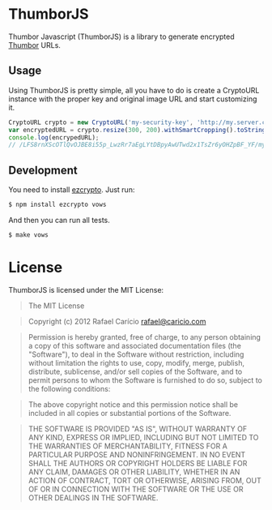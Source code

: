 # ThumborJS

Thumbor Javascript (ThumborJS) is a library to generate encrypted [Thumbor](https://github.com/globocom/thumbor/) URLs. 

## Usage

Using ThumborJS is pretty simple, all you have to do is create a CryptoURL instance with the 
proper key and original image URL and start customizing it.

```javascript
CryptoURL crypto = new CryptoURL('my-security-key', 'http://my.server.com/path/to/my/image.jpg');
var encryptedURL = crypto.resize(300, 200).withSmartCropping().toString();
console.log(encrypedURL);
// /LFS8rnXScOTlQvOJBE8i55p_LwzRr7aEgLYtDBpyAwUTwd2x1TsZr6yOHZpBF_YF/my.server.com/some/path/to/image.jpg
```

## Development

You need to install [ezcrypto](https://github.com/ElmerZhang/ezcrypto). Just run:

```bash
$ npm install ezcrypto vows
```

And then you can run all tests.

```bash
$ make vows
```

# License

ThumborJS is licensed under the MIT License:

> The MIT License

> Copyright (c) 2012 Rafael Carício <rafael@caricio.com>

> Permission is hereby granted, free of charge, to any person obtaining a copy
> of this software and associated documentation files (the "Software"), to deal
> in the Software without restriction, including without limitation the rights
> to use, copy, modify, merge, publish, distribute, sublicense, and/or sell
> copies of the Software, and to permit persons to whom the Software is
> furnished to do so, subject to the following conditions:

> The above copyright notice and this permission notice shall be included in
> all copies or substantial portions of the Software.

> THE SOFTWARE IS PROVIDED "AS IS", WITHOUT WARRANTY OF ANY KIND, EXPRESS OR
> IMPLIED, INCLUDING BUT NOT LIMITED TO THE WARRANTIES OF MERCHANTABILITY,
> FITNESS FOR A PARTICULAR PURPOSE AND NONINFRINGEMENT. IN NO EVENT SHALL THE
> AUTHORS OR COPYRIGHT HOLDERS BE LIABLE FOR ANY CLAIM, DAMAGES OR OTHER
> LIABILITY, WHETHER IN AN ACTION OF CONTRACT, TORT OR OTHERWISE, ARISING FROM,
> OUT OF OR IN CONNECTION WITH THE SOFTWARE OR THE USE OR OTHER DEALINGS IN
> THE SOFTWARE.
